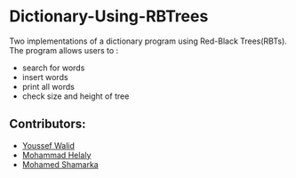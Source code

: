 # Dictionary-Using-RBTrees
 Two implementations of a dictionary program using Red-Black Trees(RBTs).
 The program allows users to :
  - search for words
  - insert words
  - print all words
  - check size and height of tree

## Contributors:
 - [Youssef Walid](https://github.com/usefwaild)
 - [Mohammad Helaly](https://github.com/MohammadHelaly)
 - [Mohamed Shamarka](https://github.com/Shamarka)